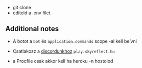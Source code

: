 - git clone
- editeld a .env filet

## Additional notes
- A botot a `bot` és `application.commands` scope -al kell beívni
- Csatlakozz a [discordunkhoz](https://discord.gg/X5xpBZ9)
`play.skyreflect.hu`

- a Procfile csak akkor kell ha heroku -n hostolod